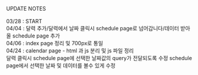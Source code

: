 UPDATE NOTES  </br>
  </br>
03/28 : START          </br>
04/04 : 달력 추가/달력에서 날짜 클릭시 schedule page로 넘어갑니다/데이터 받아올 schedule page 추가 </br>
04/06 : index page 정리 및 700px로 통일 </br>
04/24 : calendar page - html 과 js 분리 및 js 파일 정리</br>
        달력 클릭시 schedule page에 선택한 날짜값의 query가 전달되도록 수정
        schedule page에서 선택한 날짜 및 데이터를 볼수 있게 수정
        
